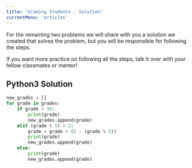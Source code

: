 ```yaml
---
title: 'Grading Students - Solution'
currentMenu: 'articles'
---
```


For the remaining two problems we will share with you a solution we created that solves the problem, but you will be responsible for following the steps.

If you want more practice on following all the steps, talk it over with your fellow classmates or mentor!

## Python3 Solution
```python
new_grades = []
for grade in grades:
    if grade < 38:
        print(grade)
        new_grades.append(grade)
    elif (grade % 5) > 2:
        grade = grade + (5 - (grade % 5))
        print(grade)
        new_grades.append(grade)
    else:
        print(grade)
        new_grades.append(grade)
```
